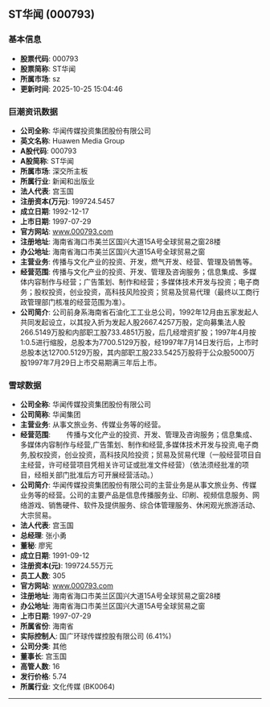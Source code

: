 ## ST华闻 (000793)

### 基本信息

- **股票代码**: 000793
- **股票简称**: ST华闻
- **所属市场**: sz
- **更新时间**: 2025-10-25 15:04:46

### 巨潮资讯数据

- **公司全称**: 华闻传媒投资集团股份有限公司
- **英文名称**: Huawen Media Group
- **A股代码**: 000793
- **A股简称**: ST华闻
- **所属市场**: 深交所主板
- **所属行业**: 新闻和出版业
- **法人代表**: 宫玉国
- **注册资本(万元)**: 199724.5457
- **成立日期**: 1992-12-17
- **上市日期**: 1997-07-29
- **官方网站**: www.000793.com
- **注册地址**: 海南省海口市美兰区国兴大道15A号全球贸易之窗28楼
- **办公地址**: 海南省海口市美兰区国兴大道15A号全球贸易之窗
- **主营业务**: 传播与文化产业的投资、开发，燃气开发、经营、管理及销售等。
- **经营范围**: 传播与文化产业的投资、开发、管理及咨询服务；信息集成、多媒体内容制作与经营；广告策划、制作和经营；多媒体技术开发与投资；电子商务；股权投资，创业投资，高科技风险投资；贸易及贸易代理（最终以工商行政管理部门核准的经营范围为准）。
- **公司简介**: 公司前身系海南省石油化工工业总公司，1992年12月由五家发起人共同发起设立，以其投入折为发起人股2667.4257万股，定向募集法人股266.5149万股和内部职工股733.4851万股，后几经增资扩股；1997年4月按1:0.5进行缩股，总股本为7700.5129万股，经1997年7月14日发行后，上市时总股本达12700.5129万股，其内部职工股233.5425万股将于公众股5000万股1997年7月29日上市交易期满三年后上市。

### 雪球数据

- **公司全称**: 华闻传媒投资集团股份有限公司
- **公司简称**: 华闻集团
- **主营业务**: 从事文旅业务、传媒业务等的经营。
- **经营范围**: 　　传播与文化产业的投资、开发、管理及咨询服务；信息集成、多媒体内容制作与经营,广告策划、制作和经营,多媒体技术开发与投资,电子商务,股权投资，创业投资，高科技风险投资；贸易及贸易代理（一般经营项目自主经营，许可经营项目凭相关许可证或批准文件经营）（依法须经批准的项目，经相关部门批准后方可开展经营活动。）
- **公司简介**: 华闻传媒投资集团股份有限公司的主营业务是从事文旅业务、传媒业务等的经营。公司的主要产品是信息传播服务业、印刷、视频信息服务、网络游戏、销售硬件、软件及提供服务、综合体管理服务、休闲观光旅游活动、大宗贸易。
- **法人代表**: 宫玉国
- **总经理**: 张小勇
- **董秘**: 廖宪
- **成立日期**: 1991-09-12
- **注册资本(元)**: 199724.55万元
- **员工人数**: 305
- **官方网站**: www.000793.com
- **注册地址**: 海南省海口市美兰区国兴大道15A号全球贸易之窗28楼
- **办公地址**: 海南省海口市美兰区国兴大道15A号全球贸易之窗
- **上市日期**: 1997-07-29
- **所属省份**: 海南省
- **实际控制人**: 国广环球传媒控股有限公司 (6.41%)
- **公司分类**: 其他
- **董事长**: 宫玉国
- **高管人数**: 16
- **发行价格**: 5.74
- **所属行业**: 文化传媒 (BK0064)

---